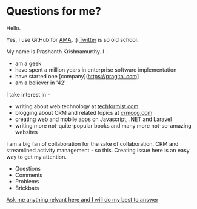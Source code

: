 # Questions for me?

Hello.

Yes, I use GitHub for [AMA](https://github.com/prashanth1k/techformist/issues). :)
[Twitter](https://twitter.com/techformist) is so old school.

My name is Prashanth Krishnamurthy. I -
* am a geek
* have spent a million years in enterprise software implementation
* have started one [company](https://pragital.com]
* am a believer in '42'

I take interest in -
* writing about web technology at [techformist.com](https://techformist.com)
* blogging about CRM and related topics at [crmcog.com](https://crmcog.com)
* creating web and mobile apps on Javascript, .NET and Laravel
* writing more not-quite-popular books and many more not-so-amazing websites

I am a big fan of collaboration for the sake of collaboration, CRM and streamlined activity management - so this. Creating issue here is an easy way to get my attention.

* Questions
* Comments
* Problems
* Brickbats

[Ask me anything relvant here and I will do my best to answer](https://github.com/prashanth1k/techformist/issues)


